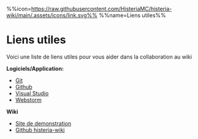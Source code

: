 %%icon=https://raw.githubusercontent.com/HisteriaMC/histeria-wiki/main/.assets/icons/link.svg%%
%%name=Liens utiles%%
# Liens utiles

Voici une liste de liens utiles pour vous aider dans la collaboration au wiki

**Logiciels/Application:**
- [Git](https://git-scm.com/)
- [Github](https://github.com/)
- [Visual Studio](https://visualstudio.microsoft.com/fr/)
- [Webstorm](https://www.jetbrains.com/webstorm/)

**Wiki**
- [Site de demonstration](https://histeria.zelytra.fr/)
- [Github histeria-wiki ](https://github.com/HisteriaMC/histeria-wiki)
